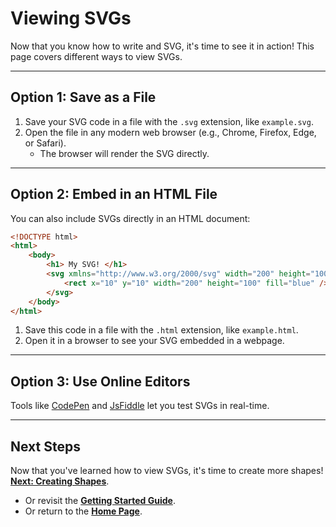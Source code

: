 # Viewing SVGs  
Now that you know how to write and SVG, it's time to see it in action! This page covers different ways to view SVGs.  

---

## Option 1: Save as a File
1. Save your SVG code in a file with the `.svg` extension, like `example.svg`.
2. Open the file in any modern web browser (e.g., Chrome, Firefox, Edge, or Safari).
    - The browser will render the SVG directly.

---

## Option 2: Embed in an HTML File
You can also include SVGs directly in an HTML document:  
```html
<!DOCTYPE html>
<html>
    <body>
        <h1> My SVG! </h1>
        <svg xmlns="http://www.w3.org/2000/svg" width="200" height="100">
            <rect x="10" y="10" width="200" height="100" fill="blue" />
        </svg>
    </body>
</html>
```

1. Save this code in a file with the `.html` extension, like `example.html`.
2. Open it in a browser to see your SVG embedded in a webpage.

---

## Option 3: Use Online Editors
Tools like [CodePen](https://codepen.io/) and [JsFiddle](https://jsfiddle.net/) let you test SVGs in real-time.  

---

## **Next Steps**

Now that you've learned how to view SVGs, it's time to create more shapes!  
**[Next: Creating Shapes](./4creating-shapes.md)**.  

- Or revisit the **[Getting Started Guide](./2getting-started.md)**.  
- Or return to the **[Home Page](./README.md)**.  